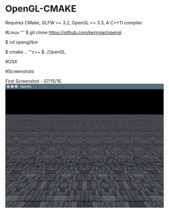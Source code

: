 # OpenGL-CMAKE

Requires CMake, GLFW >= 3.2, OpenGL >= 3.3, A C++11 compiler

#Linux
'''
$ git clone https://github.com/keringar/opengl

$ cd opengl/bin

$ cmake ..
'''c++
$ ./OpenGL


#OSX


#Screenshots

First Screenshot - 07/15/16
![Alt text](screenshots/First.png?raw=true "First screenshot")
